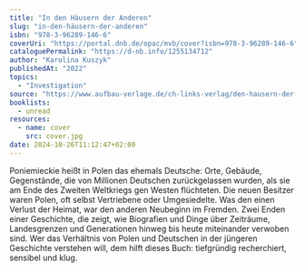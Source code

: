 ```yaml
---
title: "In den Häusern der Anderen"
slug: "in-den-häusern-der-anderen"
isbn: "978-3-96289-146-6"
coverUri: "https://portal.dnb.de/opac/mvb/cover?isbn=978-3-96289-146-6"
cataloguePermalink: "https://d-nb.info/1255134712"
author: "Karolina Kuszyk"
publishedAt: "2022"
topics:
  - "Investigation"
source: "https://www.aufbau-verlage.de/ch-links-verlag/den-hausern-der-anderen/978-3-96289-146-6"
booklists:
  - unread
resources:
  - name: cover
    src: cover.jpg
date: 2024-10-26T11:12:47+02:00
---
```

Poniemieckie heißt in Polen das ehemals Deutsche: Orte, Gebäude, Gegenstände, 
die von Millionen Deutschen zurückgelassen wurden, als sie am Ende des Zweiten 
Weltkriegs gen Westen flüchteten. Die neuen Besitzer waren Polen, oft selbst 
Vertriebene oder Umgesiedelte. Was den einen Verlust der Heimat, war den 
anderen Neubeginn im Fremden. Zwei Enden einer Geschichte, die zeigt, wie 
Biografien und Dinge über Zeiträume, Landesgrenzen und Generationen hinweg bis 
heute miteinander verwoben sind. Wer das Verhältnis von Polen und Deutschen in 
der jüngeren Geschichte verstehen will, dem hilft dieses Buch: tiefgründig 
recherchiert, sensibel und klug.